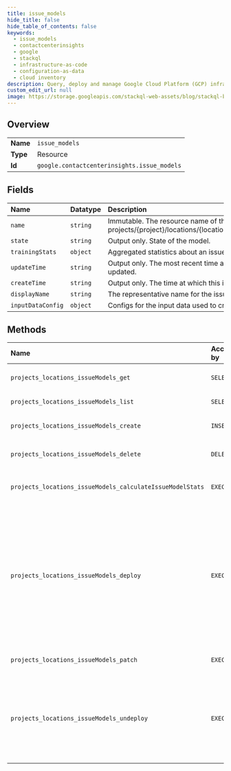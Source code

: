```yaml
---
title: issue_models
hide_title: false
hide_table_of_contents: false
keywords:
  - issue_models
  - contactcenterinsights
  - google    
  - stackql
  - infrastructure-as-code
  - configuration-as-data
  - cloud inventory
description: Query, deploy and manage Google Cloud Platform (GCP) infrastructure and resources using SQL
custom_edit_url: null
image: https://storage.googleapis.com/stackql-web-assets/blog/stackql-blog-post-featured-image.png
---
```

  
    

## Overview
<table><tbody>
<tr><td><b>Name</b></td><td><code>issue_models</code></td></tr>
<tr><td><b>Type</b></td><td>Resource</td></tr>
<tr><td><b>Id</b></td><td><code>google.contactcenterinsights.issue_models</code></td></tr>
</tbody></table>

## Fields
| Name | Datatype | Description |
|:-----|:---------|:------------|
| `name` | `string` | Immutable. The resource name of the issue model. Format: projects/{project}/locations/{location}/issueModels/{issue_model} |
| `state` | `string` | Output only. State of the model. |
| `trainingStats` | `object` | Aggregated statistics about an issue model. |
| `updateTime` | `string` | Output only. The most recent time at which the issue model was updated. |
| `createTime` | `string` | Output only. The time at which this issue model was created. |
| `displayName` | `string` | The representative name for the issue model. |
| `inputDataConfig` | `object` | Configs for the input data used to create the issue model. |
## Methods
| Name | Accessible by | Required Params | Description |
|:-----|:--------------|:----------------|:------------|
| `projects_locations_issueModels_get` | `SELECT` | `issueModelsId, locationsId, projectsId` | Gets an issue model. |
| `projects_locations_issueModels_list` | `SELECT` | `locationsId, projectsId` | Lists issue models. |
| `projects_locations_issueModels_create` | `INSERT` | `locationsId, projectsId` | Creates an issue model. |
| `projects_locations_issueModels_delete` | `DELETE` | `issueModelsId, locationsId, projectsId` | Deletes an issue model. |
| `projects_locations_issueModels_calculateIssueModelStats` | `EXEC` | `issueModelsId:calculateIssueModelStats, locationsId, projectsId` | Gets an issue model's statistics. |
| `projects_locations_issueModels_deploy` | `EXEC` | `issueModelsId:deploy, locationsId, projectsId` | Deploys an issue model. Returns an error if a model is already deployed. An issue model can only be used in analysis after it has been deployed. |
| `projects_locations_issueModels_patch` | `EXEC` | `issueModelsId, locationsId, projectsId` | Updates an issue model. |
| `projects_locations_issueModels_undeploy` | `EXEC` | `issueModelsId:undeploy, locationsId, projectsId` | Undeploys an issue model. An issue model can not be used in analysis after it has been undeployed. |
